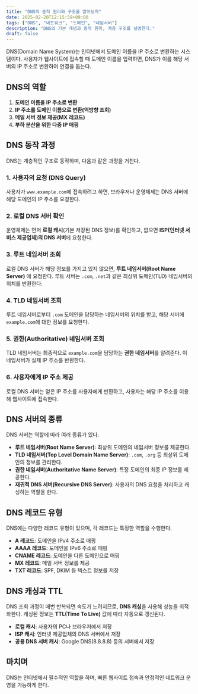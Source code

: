 ```yaml
---
title: "DNS의 동작 원리와 구조를 알아보자"
date: 2025-02-20T12:15:59+09:00
tags: ["DNS", "네트워크", "도메인", "네임서버"]
description: "DNS의 기본 개념과 동작 원리, 계층 구조를 설명한다."
draft: false
---
```


DNS(Domain Name System)는 인터넷에서 도메인 이름을 IP 주소로 변환하는 시스템이다. 사용자가 웹사이트에 접속할 때 도메인 이름을 입력하면, DNS가 이를 해당 서버의 IP 주소로 변환하여 연결을 돕는다.

## DNS의 역할

1. **도메인 이름을 IP 주소로 변환**
2. **IP 주소를 도메인 이름으로 변환(역방향 조회)**
3. **메일 서버 정보 제공(MX 레코드)**
4. **부하 분산을 위한 다중 IP 매핑**

## DNS 동작 과정

DNS는 계층적인 구조로 동작하며, 다음과 같은 과정을 거친다.

### 1. 사용자의 요청 (DNS Query)

사용자가 `www.example.com`에 접속하려고 하면, 브라우저나 운영체제는 DNS 서버에 해당 도메인의 IP 주소를 요청한다.

### 2. 로컬 DNS 서버 확인

운영체제는 먼저 **로컬 캐시**(기본 저장된 DNS 정보)를 확인하고, 없으면 **ISP(인터넷 서비스 제공업체)의 DNS 서버**에 요청한다.

### 3. 루트 네임서버 조회

로컬 DNS 서버가 해당 정보를 가지고 있지 않으면, **루트 네임서버(Root Name Server)** 에 요청한다. 루트 서버는 `.com`, `.net`과 같은 최상위 도메인(TLD) 네임서버의 위치를 반환한다.

### 4. TLD 네임서버 조회

루트 네임서버로부터 `.com` 도메인을 담당하는 네임서버의 위치를 받고, 해당 서버에 `example.com`에 대한 정보를 요청한다.

### 5. 권한(Authoritative) 네임서버 조회

TLD 네임서버는 최종적으로 `example.com`을 담당하는 **권한 네임서버**를 알려준다. 이 네임서버가 실제 IP 주소를 반환한다.

### 6. 사용자에게 IP 주소 제공

로컬 DNS 서버는 얻은 IP 주소를 사용자에게 반환하고, 사용자는 해당 IP 주소를 이용해 웹사이트에 접속한다.

## DNS 서버의 종류

DNS 서버는 역할에 따라 여러 종류가 있다.

-   **루트 네임서버(Root Name Server)**: 최상위 도메인의 네임서버 정보를 제공한다.
-   **TLD 네임서버(Top Level Domain Name Server)**: `.com`, `.org` 등 최상위 도메인의 정보를 관리한다.
-   **권한 네임서버(Authoritative Name Server)**: 특정 도메인의 최종 IP 정보를 제공한다.
-   **재귀적 DNS 서버(Recursive DNS Server)**: 사용자의 DNS 요청을 처리하고 캐싱하는 역할을 한다.

## DNS 레코드 유형

DNS에는 다양한 레코드 유형이 있으며, 각 레코드는 특정한 역할을 수행한다.

-   **A 레코드**: 도메인을 IPv4 주소로 매핑
-   **AAAA 레코드**: 도메인을 IPv6 주소로 매핑
-   **CNAME 레코드**: 도메인을 다른 도메인으로 매핑
-   **MX 레코드**: 메일 서버 정보를 제공
-   **TXT 레코드**: SPF, DKIM 등 텍스트 정보를 저장

## DNS 캐싱과 TTL

DNS 조회 과정이 매번 반복되면 속도가 느려지므로, **DNS 캐싱**을 사용해 성능을 최적화한다. 캐싱된 정보는 **TTL(Time To Live)** 값에 따라 자동으로 갱신된다.

-   **로컬 캐시**: 사용자의 PC나 브라우저에서 저장
-   **ISP 캐시**: 인터넷 제공업체의 DNS 서버에서 저장
-   **공용 DNS 서버 캐시**: Google DNS(8.8.8.8) 등의 서버에서 저장

## 마치며

DNS는 인터넷에서 필수적인 역할을 하며, 빠른 웹사이트 접속과 안정적인 네트워크 운영을 가능하게 한다.
